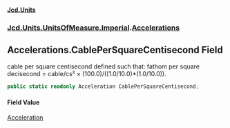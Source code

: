 #### [Jcd.Units](index.md 'index')

### [Jcd.Units.UnitsOfMeasure.Imperial](Jcd.Units.UnitsOfMeasure.Imperial.md 'Jcd.Units.UnitsOfMeasure.Imperial').[Accelerations](Accelerations.md 'Jcd.Units.UnitsOfMeasure.Imperial.Accelerations')

## Accelerations.CablePerSquareCentisecond Field

cable per square centisecond defined such that: fathom per square decisecond = cable/cs² ×
(100.0)/((1.0/10.0)*(1.0/10.0)).

```csharp
public static readonly Acceleration CablePerSquareCentisecond;
```

#### Field Value

[Acceleration](Acceleration.md 'Jcd.Units.UnitTypes.Acceleration')